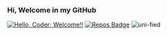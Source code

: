 ### Hi, Welcome in my GitHub

[![Hello, Coder; Welcome!!](https://img.shields.io/badge/Hello,Coder!-Welcome-orange.svg?style=flat&logo=github)](https://github.com/uni-fied/uni-fied) 
[![Repos Badge](https://badges.pufler.dev/repos/uni-fied)](https://github.com/uni-fied?tab=repositories)
<a> <img src="https://komarev.com/ghpvc/?username=uni-fied&label=Profile%20views&color=00ff00&style=flat-circle" alt="uni-fied" /> </a>
